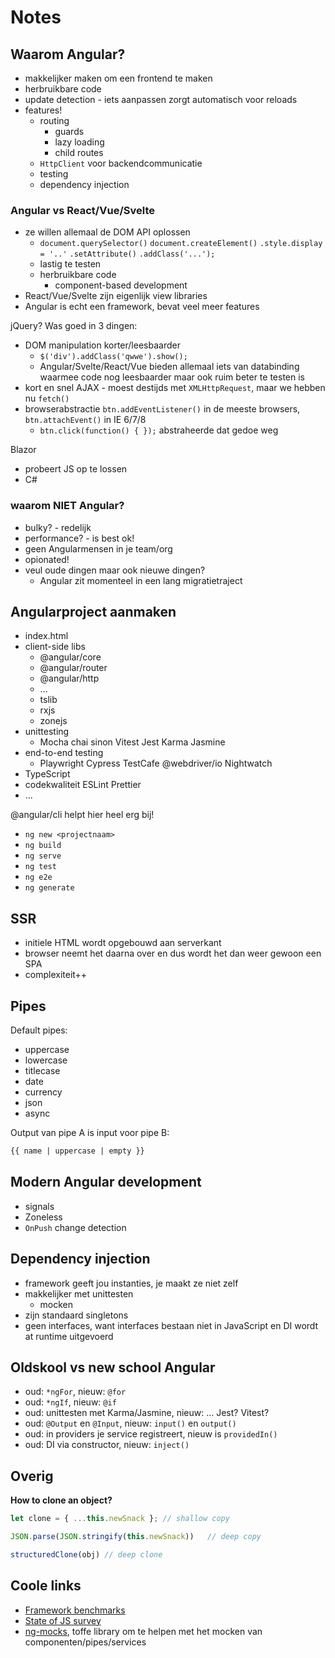 # Notes

## Waarom Angular?

- makkelijker maken om een frontend te maken
- herbruikbare code
- update detection - iets aanpassen zorgt automatisch voor reloads
- features!
  - routing
    - guards
    - lazy loading
    - child routes
  - `HttpClient` voor backendcommunicatie
  - testing
  - dependency injection

### Angular vs React/Vue/Svelte

- ze willen allemaal de DOM API oplossen
  - `document.querySelector()` `document.createElement()`  `.style.display = '..'` `.setAttribute()`
    `.addClass('...');`
  - lastig te testen
  - herbruikbare code
    - component-based development
- React/Vue/Svelte zijn eigenlijk view libraries
- Angular is echt een framework, bevat veel meer features

jQuery? Was goed in 3 dingen:

- DOM manipulation korter/leesbaarder
  - `$('div').addClass('qwwe').show();`
  - Angular/Svelte/React/Vue bieden allemaal iets van databinding waarmee code nog leesbaarder maar ook ruim beter te testen is
- kort en snel AJAX - moest destijds met `XMLHttpRequest`, maar we hebben nu `fetch()`
- browserabstractie  `btn.addEventListener()` in de meeste browsers, `btn.attachEvent()` in IE 6/7/8
  - `btn.click(function() { });` abstraheerde dat gedoe weg

Blazor
- probeert JS op te lossen
- C#

### waarom NIET Angular?

- bulky? - redelijk
- performance? - is best ok!
- geen Angularmensen in je team/org
- opionated!
- veul oude dingen maar ook nieuwe dingen?
  - Angular zit momenteel in een lang migratietraject

## Angularproject aanmaken

- index.html
- client-side libs
  - @angular/core
  - @angular/router
  - @angular/http
  - ...
  - tslib
  - rxjs
  - zonejs
- unittesting
  - Mocha chai sinon Vitest Jest Karma Jasmine
- end-to-end testing
  - Playwright Cypress TestCafe @webdriver/io Nightwatch
- TypeScript
- codekwaliteit ESLint Prettier
- ...

@angular/cli helpt hier heel erg bij!

- `ng new <projectnaam>`
- `ng build`
- `ng serve`
- `ng test`
- `ng e2e`
- `ng generate`

## SSR

- initiele HTML wordt opgebouwd aan serverkant
- browser neemt het daarna over en dus wordt het dan weer gewoon een SPA
- complexiteit++

## Pipes

Default pipes:

- uppercase
- lowercase
- titlecase
- date
- currency
- json
- async

Output van pipe A is input voor pipe B:

```html
{{ name | uppercase | empty }}
```

## Modern Angular development

- signals
- Zoneless
- `OnPush` change detection

## Dependency injection

- framework geeft jou instanties, je maakt ze niet zelf
- makkelijker met unittesten 
  - mocken
- zijn standaard singletons
- geen interfaces, want interfaces bestaan niet in JavaScript en DI wordt at runtime uitgevoerd

## Oldskool vs new school Angular

- oud: `*ngFor`, nieuw: `@for`
- oud: `*ngIf`, nieuw: `@if`
- oud: unittesten met Karma/Jasmine, nieuw: ... Jest? Vitest?
- oud: `@Output` en `@Input`, nieuw: `input()` en `output()`
- oud: in providers je service registreert, nieuw is `providedIn()`
- oud: DI via constructor, nieuw: `inject()`

## Overig

**How to clone an object?**

```ts
let clone = { ...this.newSnack }; // shallow copy

JSON.parse(JSON.stringify(this.newSnack))   // deep copy

structuredClone(obj) // deep clone
```

## Coole links

- [Framework benchmarks](https://github.com/krausest/js-framework-benchmark)
- [State of JS survey](https://2024.stateofjs.com/en-US/libraries/testing/)
- [ng-mocks](https://github.com/help-me-mom/ng-mocks), toffe library om te helpen met het mocken van componenten/pipes/services
